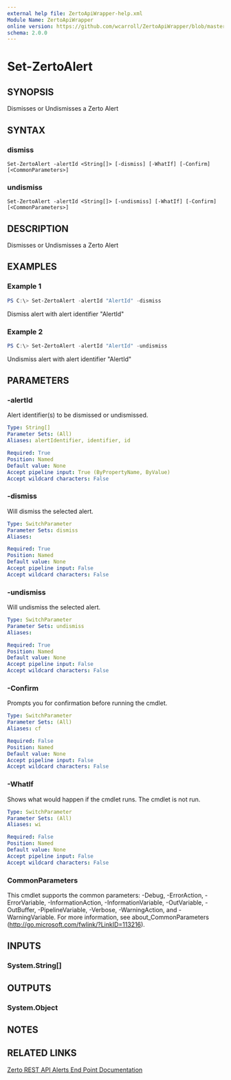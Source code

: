 ```yaml
---
external help file: ZertoApiWrapper-help.xml
Module Name: ZertoApiWrapper
online version: https://github.com/wcarroll/ZertoApiWrapper/blob/master/docs/Set-ZertoAlert.md
schema: 2.0.0
---
```


# Set-ZertoAlert

## SYNOPSIS
Dismisses or Undismisses a Zerto Alert

## SYNTAX

### dismiss
```
Set-ZertoAlert -alertId <String[]> [-dismiss] [-WhatIf] [-Confirm] [<CommonParameters>]
```

### undismiss
```
Set-ZertoAlert -alertId <String[]> [-undismiss] [-WhatIf] [-Confirm] [<CommonParameters>]
```

## DESCRIPTION
Dismisses or Undismisses a Zerto Alert

## EXAMPLES

### Example 1
```powershell
PS C:\> Set-ZertoAlert -alertId "AlertId" -dismiss
```

Dismiss alert with alert identifier "AlertId"

### Example 2
```powershell
PS C:\> Set-ZertoAlert -alertId "AlertId" -undismiss
```

Undismiss alert with alert identifier "AlertId"

## PARAMETERS

### -alertId
Alert identifier(s) to be dismissed or undismissed.

```yaml
Type: String[]
Parameter Sets: (All)
Aliases: alertIdentifier, identifier, id

Required: True
Position: Named
Default value: None
Accept pipeline input: True (ByPropertyName, ByValue)
Accept wildcard characters: False
```

### -dismiss
Will dismiss the selected alert.

```yaml
Type: SwitchParameter
Parameter Sets: dismiss
Aliases:

Required: True
Position: Named
Default value: None
Accept pipeline input: False
Accept wildcard characters: False
```

### -undismiss
Will undismiss the selected alert.

```yaml
Type: SwitchParameter
Parameter Sets: undismiss
Aliases:

Required: True
Position: Named
Default value: None
Accept pipeline input: False
Accept wildcard characters: False
```

### -Confirm
Prompts you for confirmation before running the cmdlet.

```yaml
Type: SwitchParameter
Parameter Sets: (All)
Aliases: cf

Required: False
Position: Named
Default value: None
Accept pipeline input: False
Accept wildcard characters: False
```

### -WhatIf
Shows what would happen if the cmdlet runs.
The cmdlet is not run.

```yaml
Type: SwitchParameter
Parameter Sets: (All)
Aliases: wi

Required: False
Position: Named
Default value: None
Accept pipeline input: False
Accept wildcard characters: False
```

### CommonParameters
This cmdlet supports the common parameters: -Debug, -ErrorAction, -ErrorVariable, -InformationAction, -InformationVariable, -OutVariable, -OutBuffer, -PipelineVariable, -Verbose, -WarningAction, and -WarningVariable. For more information, see about_CommonParameters (http://go.microsoft.com/fwlink/?LinkID=113216).

## INPUTS

### System.String[]
## OUTPUTS

### System.Object
## NOTES

## RELATED LINKS

[Zerto REST API Alerts End Point Documentation](http://s3.amazonaws.com/zertodownload_docs/Latest/Zerto%20Virtual%20Replication%20Zerto%20Virtual%20Manager%20%28ZVM%29%20-%20vSphere%20Online%20Help/index.html#page/RestfulAPIs%2FStatusAPIs.5.009.html%23)
